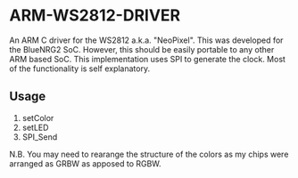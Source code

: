 # ARM-WS2812-DRIVER
An ARM C driver for the WS2812 a.k.a. "NeoPixel". 
This was developed for the BlueNRG2 SoC. However, this should be easily portable to any other ARM based SoC.
This implementation uses SPI to generate the clock. Most of the functionality is self explanatory. 

## Usage
1. setColor
2. setLED
3. SPI_Send



N.B. You may need to rearange the structure of the colors as my chips were arranged as GRBW as apposed to RGBW.
